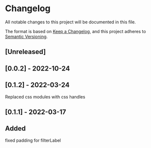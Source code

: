 # Changelog

All notable changes to this project will be documented in this file.

The format is based on [Keep a Changelog](https://keepachangelog.com/en/1.0.0/),
and this project adheres to [Semantic Versioning](https://semver.org/spec/v2.0.0.html).

## [Unreleased]

## [0.0.2] - 2022-10-24

## [0.1.2] - 2022-03-24

Replaced css modules with css handles

## [0.1.1] - 2022-03-17

## Added

 fixed padding for filterLabel
